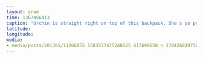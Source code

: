 ```yaml
---
layout: gram
time: 1367456413
caption: "Urchin is straight right on top of this backpack. She's so precious. :D"
latitude: 
longitude: 
media:
- media/posts/201305/11266055_1583577475248525_417699650_n_17842684975000351.jpg
---
```

